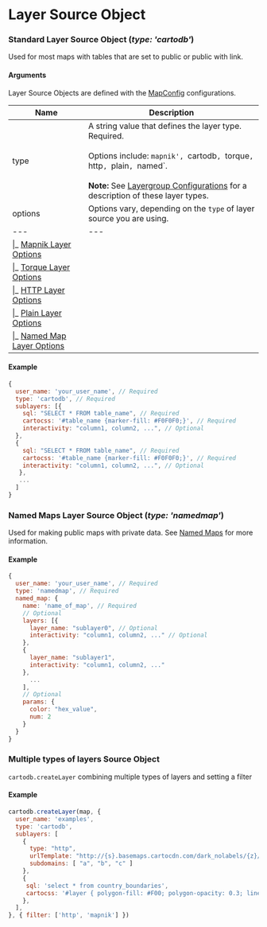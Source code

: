 # Layer Source Object

### Standard Layer Source Object (_type: 'cartodb'_)

Used for most maps with tables that are set to public or public with link.

#### Arguments

Layer Source Objects are defined with the [MapConfig](http://docs.cartodb.com/cartodb-platform/maps-api/mapconfig/#mapconfig-file-format) configurations.

Name |Description
--- | ---
type | A string value that defines the layer type. Required.<br /><br />Options include: `mapnik', `cartodb`, `torque`, `http`, `plain`, `named`.<br /><br />**Note:** See [Layergroup Configurations](http://docs.cartodb.com/cartodb-platform/maps-api/mapconfig/#layergroup-configurations) for a description of these layer types.
options | Options vary, depending on the `type` of layer source you are using.
--- | ---
&#124;_ [Mapnik Layer Options](http://docs.cartodb.com/cartodb-platform/maps-api/mapconfig/#mapnik-layer-options)| 
&#124;_ [Torque Layer Options](http://docs.cartodb.com/cartodb-platform/maps-api/mapconfig/#torque-layer-options) | 
&#124;_ [HTTP Layer Options](http://docs.cartodb.com/cartodb-platform/maps-api/mapconfig/#http-layer-options) | 
&#124;_ [Plain Layer Options](http://docs.cartodb.com/cartodb-platform/maps-api/mapconfig/#plain-layer-options) | 
&#124;_ [Named Map Layer Options](http://docs.cartodb.com/cartodb-platform/maps-api/mapconfig/#named-map-layer-options) | 

#### Example

```javascript
{
  user_name: 'your_user_name', // Required
  type: 'cartodb', // Required
  sublayers: [{
    sql: "SELECT * FROM table_name", // Required
    cartocss: '#table_name {marker-fill: #F0F0F0;}', // Required
    interactivity: "column1, column2, ...", // Optional
  },
  {
    sql: "SELECT * FROM table_name", // Required
    cartocss: '#table_name {marker-fill: #F0F0F0;}', // Required
    interactivity: "column1, column2, ...", // Optional
   },
   ...
  ]
}
```

### Named Maps Layer Source Object (_type: 'namedmap'_)

Used for making public maps with private data. See [Named Maps](http://docs.cartodb.com/cartodb-platform/maps-api/named-maps/) for more information.

#### Example

```javascript
{
  user_name: 'your_user_name', // Required
  type: 'namedmap', // Required
  named_map: {
    name: 'name_of_map', // Required
    // Optional
    layers: [{
      layer_name: "sublayer0", // Optional
      interactivity: "column1, column2, ..." // Optional
    },
    {
      layer_name: "sublayer1",
      interactivity: "column1, column2, ..."
    },
      ...
    ],
    // Optional
    params: {
      color: "hex_value",
      num: 2
    }
  }
}
```

### Multiple types of layers Source Object

`cartodb.createLayer` combining multiple types of layers and setting a filter

#### Example

```javascript
cartodb.createLayer(map, {
  user_name: 'examples',
  type: 'cartodb',
  sublayers: [
    {
      type: "http",
      urlTemplate: "http://{s}.basemaps.cartocdn.com/dark_nolabels/{z}/{x}/{y}.png",
      subdomains: [ "a", "b", "c" ]
    },
    {
     sql: 'select * from country_boundaries',
     cartocss: '#layer { polygon-fill: #F00; polygon-opacity: 0.3; line-color: #F00; }'
    },
  ],
}, { filter: ['http', 'mapnik'] })
```
